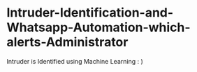 # Intruder-Identification-and-Whatsapp-Automation-which-alerts-Administrator
Intruder is Identified using Machine Learning : )
